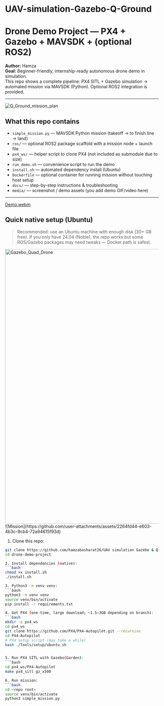 # UAV-simulation-Gazebo-Q-Ground
# Drone Demo Project — PX4 + Gazebo + MAVSDK + (optional ROS2)

**Author:** Hamza  
**Goal:** Beginner-friendly, internship-ready autonomous drone demo in simulation.  
This repo shows a complete pipeline: PX4 SITL + Gazebo simulation → automated mission via MAVSDK (Python). Optional ROS2 integration is provided.

---
![Q_Ground_mission_plan](https://github.com/user-attachments/assets/1072de83-e2fb-4aa9-b219-26af9198e828)

## What this repo contains
- `simple_mission.py` — MAVSDK Python mission (takeoff → to finish line → land)
- `ros/` — optional ROS2 package scaffold with a mission node + launch file
- `px4_ws/` — helper script to clone PX4 (not included as submodule due to size)
- `run_demo.sh` — convenience script to run the demo
- `install.sh` — automated dependency install (Ubuntu)
- `Dockerfile` — optional container for running mission without touching host setup
- `docs/` — step-by-step instructions & troubleshooting
- `media/` — screenshot / demo assets (you add demo GIF/video here)

---
[Demo.webm](https://github.com/user-attachments/assets/1226f11a-e616-4e0d-8b4b-ce15ad755248)


## Quick native setup (Ubuntu)
> Recommended: use an Ubuntu machine with enough disk (30+ GB free). If you only have 24.04 (Noble), the repo works but some ROS/Gazebo packages may need tweaks — Docker path is safest.
<img width="1658" height="897" alt="Gazebo_Quad_Drone" src="https://github.com/user-attachments/assets/b1e1d1a7-0b04-4e92-926f-108304f3a3d0" />
![Mission](https://github.com/user-attachments/assets/2264fd44-e603-4b3c-9cb4-72a94615f93d)

1. Clone this repo:
```bash
git clone https://github.com/hamzabasharat26/UAV simulation Gazebo & Q-Ground.git
cd drone-demo-project

2. Install dependencies (native):
```bash
chmod +x install.sh
./install.sh

3. Python3 -m venv venv:
```bash
python3 -m venv venv
source venv/bin/activate
pip install -r requirements.txt

4. Get PX4 (one-time, large download; ~1.5–3GB depending on branch):
```bash
mkdir -p px4_ws
cd px4_ws
git clone https://github.com/PX4/PX4-Autopilot.git --recursive
cd PX4-Autopilot
# PX4 setup script (may take a while)
bash ./Tools/setup/ubuntu.sh


5. Run PX4 SITL with Gazebo(Garden):
```bash
cd px4_ws/PX4-Autopilot
make px4_sitl gz_x500

6. Run mission:
```bash
cd <repo root>
source venv/bin/activate
python3 simple_mission.py


